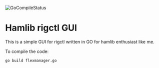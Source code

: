 ![GoCompileStatus](https://github.com/iz4tow/rigctl_gui/actions/workflows/go.yml/badge.svg)

# Hamlib rigctl GUI
This is a simple GUI for rigctl written in GO for hamlib enthusiast like me.

To compile the code:
```
go build flexmanager.go
```
